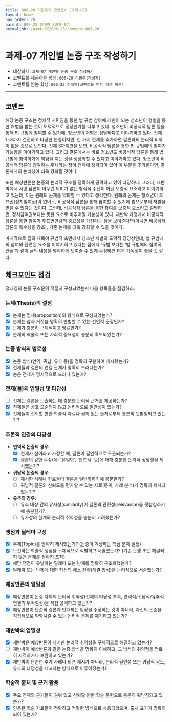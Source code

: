 ```yaml
---
title: 006-20 이한주의 코멘트c (과제-07) 
layout: home
nav_order: 20
parent: 006-23 정태영 (과제-07)
permalink: /asmt-07/006-23/comment-006-20
---
```


# 과제-07 개인별 논증 구조 작성하기

- 대상과제: `과제-07 개인별 논증 구조 작성하기`
- 코멘트를 제공하는 학생: `006-20 이한주(작성자)` 
- 코멘트를 받는 학생: `006-23 정태영(코멘트를 받는 학생 이름)` 

---

## 코멘트

해당 논증 구조는 정치적 시민권을 통한 법 규범 참여에 제한이 되는 청소년이 형벌을 통한 처벌을 받는 것이 도덕적으로 정당한가를 다루고 있다. 청소년이 비공식적 담론 등을 통해 법 규범에 참여할 수 있기에, 청소년의 처벌은 정당하다고 이야기하고 있다. 전제 1~3까지 건전하고 타당한 논증이지만, 한 가지 전제를 추가하면 결론과의 논리적 비약이 없을 것으로 보인다. 전제 3까지만을 보면, 비공식적 담론을 통한 법 규범에의 참여가 가능함을 이야기하고 있다. 그리고 결론에서는 바로 청소년도 비공식적 담론을 통해 법 규범에 참여하기에 책임을 지는 것을 정당화할 수 있다고 이야기하고 있다. 청소년이 비공식적 담론에 참여하는 주체라는 점이 전제에 생략되어 있어 이 부분을 추가한다면, 결론까지의 논리성이 더욱 강화될 것이다. 

또한 예상반론은 논증의 논리적 구조를 정확하게 공격하고 있어 타당하다. 그러나, 재반박에서 시민 담론이 아무런 의미가 없는 형식적 수단이 아닌 보충적 요소라고 이야기하고 있는데, 이는 원래의 논제를 약화할 수 있다고 생각한다. 원래의 논제는 청소년이 투표권(정치참여권)이 없어도, 비공식적 담론을 통해 참여할 수 있기에 법으로부터 처벌을 받을 수 있다는 것이다. 그런데, 비공식적 담론을 통한 참여를 보충적 요소라고 설명하면, 정치참여권보다는 못한 요소로 비추어질 가능성이 있다. 재반박 과정에서 비공식적 담론을 통한 참여가 투표권만큼의 중요성을 가진다는 점을 보여준다면(아니면 비공식적 담론의 특수성을 강조), 기존 논제를 더욱 강화할 수 있을 것이다. 

마지막으로 글의 제목이 규범적 측면에서 청소년 처벌의 도덕적 정당성인데, 법 규범에의 참여와 관련된 요소를 이야기하고 있다는 점에서 ‘규범’보다는 ‘법 규범에의 참여적 관점’과 같이 글의 내용을 명확하게 보여줄 수 있게 수정하면 더욱 가독성이 좋을 것 같다.

## 체크포인트 점검

정태영의 논증 구조문이 적절히 구성되었는지 다음 항목들을 점검하라.

### **논제(Thesis)의 설정**
- [x] 논제는 명제(proposition)의 형식으로 구성되었는가?
- [x] 논제는 참과 거짓을 명확히 판별할 수 있는 선언적 문장인가?
- [x] 논제가 충분히 구체적이고 명료한가?
- [x] 논제의 학술적 또는 사회적 중요성이 충분히 확보되었는가?

### **논증 방식의 명료성**
- [x] 논증 방식(연역, 귀납, 유추 등)을 명확히 구분하여 제시했는가?
- [x] 전제들과 결론의 연결 관계가 명확히 드러나는가?
- [x] 숨은 전제가 명시적으로 드러나 있는가?

### **전제(들)의 엄밀성 및 타당성**
- [ ] 전제는 결론을 도출하는 데 충분한 논리적 근거를 제공하는가?
- [x] 전제들은 상호 모순되지 않고 논리적으로 일관성이 있는가?
- [x] 전제들이 신뢰할 만한 학술적 자료나 권위 있는 출처로부터 충분히 뒷받침되고 있는가?

### **추론적 연결의 타당성**
- **연역적 논증의 경우:**
  - [x] 전제가 참이라고 가정할 때, 결론이 필연적으로 도출되는가?
  - [x] 결론의 강한 주장(예: '유일한', '반드시' 등)에 대해 충분한 논리적 정당성을 제시했는가?

- **귀납적 논증의 경우:**
  - [ ] 제시한 사례나 자료들이 결론을 일반화하기에 충분한가?
  - [ ] 귀납적 결론의 신뢰도를 평가할 수 있는 자료(통계, 사례 분석)가 명확히 제시되었는가?

- **유추의 경우:**
  - [ ] 유추 대상 간의 유사성(similarity)이 결론의 관련성(relevance)을 뒷받침하기에 충분한가?
  - [ ] 유사성의 한계와 논리적 취약성을 충분히 고려했는가?

### **쟁점과 딜레마 구성**
- [x] 주제(Topic)를 명확히 제시했는가? (논증이 겨냥하는 핵심 문제 설정)
- [x] 도전하는 학술적 쟁점을 구체적으로 식별하고 서술했는가? (기존 논쟁 또는 해결되지 않은 문제를 정확히 포착)
- [x] 해당 쟁점이 유발하는 딜레마 또는 난제를 명확히 구조화했는가?
- [x] 딜레마 또는 난제에 대한 자신의 해소 전략(해결 방식)을 논리적으로 서술했는가?

### **예상반론의 엄밀성**
- [x] 예상반론이 논증 자체의 논리적 취약성(전제의 타당성 부족, 연역적/귀납적/유추적 연결의 부적절성)을 직접 공격하고 있는가?
- [x] 예상반론이 단순히 결론과 반대되는 입장을 주장하는 것이 아니라, 자신의 논증을 직접적으로 약화시킬 수 있는 논리적 문제를 제기하고 있는가?

### **재반박의 엄밀성**
- [x] 재반박은 예상반론이 제기한 논리적 취약성을 구체적으로 해결하고 있는가?
- [ ] 재반박이 예상반론과 같은 논증 방식을 명확히 이해하고, 그 방식의 취약점을 명료히 지적하거나 보완하고 있는가?
- [x] 재반박이 단순한 추가 사례나 의견 제시가 아니라, 논리적 필연성 또는 귀납적 강도, 유추의 타당성을 제고하는 방식으로 이루어졌는가?

### **학술적 출처 및 근거 활용**
- [x] 주요 전제와 근거들이 권위 있고 신뢰할 만한 학술 문헌으로 충분히 뒷받침되고 있는가?
- [x] 인용한 학술 자료들이 정확하고 적절한 방식으로 사용되었으며, 출처 표기가 명확히 되어 있는가?
